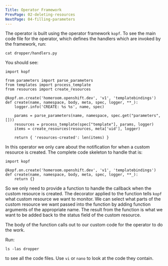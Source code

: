 ```yaml
---
Title: Operator Framework
PrevPage: 02-deleting-resources
NextPage: 04-filling-parameters
---
```


The operator is built using the operator framework `kopf`. To see the main code file for the operator, which defines the handlers which are invoked by the framework, run:

```execute
cat dropper/handlers.py
```

You should see:

```
import kopf

from parameters import parse_parameters
from templates import process_template
from resources import create_resources

@kopf.on.create('homeroom.openshift.dev', 'v1', 'templatebindings')
def create(name, namespace, body, meta, spec, logger, **_):
    logger.info('CREATE: %s %s', name, spec)

    params = parse_parameters(name, namespace, spec.get("parameters", []))
    resources = process_template(spec["template"], params, logger)
    items = create_resources(resources, meta['uid'], logger)

    return { 'resources-created': len(items) }
```

In this operator we only care about the notification for when a custom resource is created. The complete code skeleton to handle that is:

```
import kopf

@kopf.on.create('homeroom.openshift.dev', 'v1', 'templatebindings')
def create(name, namespace, body, meta, spec, logger, **_):
    return {}
```

So we only need to provide a function to handle the callback when the custom resource is created. The decorator applied to the function tells `kopf` what custom resource we want to monitor. We can select what parts of the custom resource we want passed into the function by adding function arguments of the appropriate name. The result from the function is what we want to be added back to the status field of the custom resource.

The body of the function calls out to our custom code for the operator to do the work.

Run:

```execute
ls -las dropper
```

to see all the code files. Use `vi` or `nano` to look at the code they contain.
